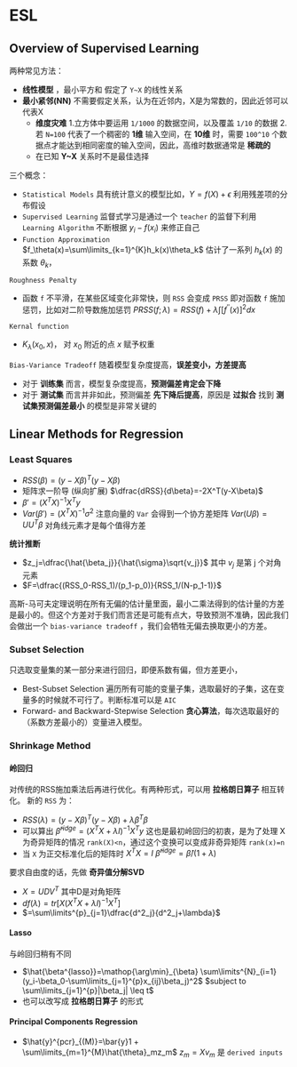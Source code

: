 # ESL

## Overview of Supervised Learning
两种常见方法：
+ **线性模型** ，最小平方和
  假定了 `Y~X` 的线性关系
+ **最小紧邻(NN)**
  不需要假定关系，认为在近邻内，X是为常数的，因此近邻可以代表X
  + **维度灾难**
    1.立方体中要运用 `1/1000` 的数据空间，以及覆盖 `1/10` 的数据
    2.若 `N=100` 代表了一个稠密的 **1维** 输入空间，在 **10维** 时，需要 `100^10` 个数据点才能达到相同密度的输入空间，因此，高维时数据通常是 **稀疏的**
  + 在已知 **Y~X** 关系时不是最佳选择

三个概念：
+ `Statistical Models` 具有统计意义的模型比如，$Y=f(X)+\epsilon$ 利用残差项的分布假设
+ `Supervised Learning` 监督式学习是通过一个 `teacher` 的监督下利用 `Learning Algorithm` 不断根据 $y_i-f(x_i)$ 来修正自己
+ `Function Approximation` $f_\theta(x)=\sum\limits_{k=1}^{K}h_k(x)\theta_k$
  估计了一系列 $h_k(x)$ 的系数 $\theta_k$，

`Roughness Penalty`
+ 函数 `f` 不平滑，在某些区域变化非常快，则 `RSS` 会变成 `PRSS` 即对函数 `f` 施加惩罚，比如对二阶导数施加惩罚
  $PRSS(f;\lambda) = RSS(f)+\lambda \int[f^{''}(x)]^2dx$

`Kernal function`
+ $K_\lambda(x_0,x)$， 对 $x_0$ 附近的点 $x$ 赋予权重

`Bias-Variance Tradeoff`
随着模型复杂度提高，**误差变小，方差提高**
+ 对于 **训练集** 而言，模型复杂度提高，**预测偏差肯定会下降**
+ 对于 **测试集** 而言并非如此，预测偏差 **先下降后提高**，原因是 **过拟合**
找到 **测试集预测偏差最小** 的模型是非常关键的

## Linear Methods for Regression
### Least Squares
+ $RSS(\beta)=(y-X\beta)^T(y-X\beta)$
+ 矩阵求一阶导 (纵向扩展)
$\dfrac{dRSS}{d\beta}=-2X^T(y-X\beta)$
+ $\beta'=(X^TX)^{-1}X^Ty$
+ $Var(\beta')=(X^TX)^{-1}\sigma^2$
注意向量的 `Var` 会得到一个协方差矩阵 $Var(U\beta)=UU^T\beta$ 对角线元素才是每个值得方差

**统计推断**
+ $z_j=\dfrac{\hat{\beta_j}}{\hat{\sigma}\sqrt{v_j}}$ 其中 $v_j$ 是第 j 个对角元素
+ $F=\dfrac{(RSS_0-RSS_1)/(p_1-p_0)}{RSS_1/(N-p_1-1)}$

高斯-马可夫定理说明在所有无偏的估计量里面，最小二乘法得到的估计量的方差是最小的。但这个方差对于我们而言还是可能有点大，导致预测不准确，因此我们会做出一个 `bias-variance tradeoff` ，我们会牺牲无偏去换取更小的方差。

### Subset Selection
只选取变量集的某一部分来进行回归，即便系数有偏，但方差更小，

+ Best-Subset Selection
遍历所有可能的变量子集，选取最好的子集，这在变量多的时候就不可行了。判断标准可以是 `AIC`
+ Forward- and Backward-Stepwise Selection
**贪心算法**，每次选取最好的（系数方差最小的）变量进入模型。

### Shrinkage Method

#### 岭回归
对传统的RSS施加乘法后再进行优化。有两种形式，可以用 **拉格朗日算子** 相互转化。
新的 `RSS` 为：
+ $RSS(\lambda)=(y-X\beta)^T(y-X\beta)+\lambda\beta^T\beta$
+ 可以算出 $\hat{\beta}^{ridge}=(X^TX+\lambda I)^{-1}X^Ty$ 这也是最初岭回归的初衷，是为了处理 X 为奇异矩阵的情况 `rank(X)<n`，通过这个变换可以变成非奇异矩阵 `rank(x)=n`
+ 当 `X` 为正交标准化后的矩阵时 $X^TX=I$
$\hat{\beta}^{ridge}=\hat{\beta}/(1+\lambda)$

要求自由度的话，先做 **奇异值分解SVD**
+ $X = UDV^T$ 其中D是对角矩阵
+ $df(\lambda)=tr[X(X^TX+\lambda I)^{-1}X^T]$
+ $=\sum\limits^{p}_{j=1}\dfrac{d^2_j}{d^2_j+\lambda}$

#### Lasso
与岭回归稍有不同
+ $\hat{\beta^{lasso}}=\mathop{\arg\min}_{\beta} \sum\limits^{N}_{i=1}(y_i-\beta_0-\sum\limits_{j=1}^{p}x_{ij}\beta_j)^2$
$subject to \sum\limits_{j=1}^{p}|\beta_j| \leq t$
+ 也可以改写成 **拉格朗日算子** 的形式

#### Principal Components Regression
+ $\hat{y}^{pcr}_{(M)}=\bar{y}1 + \sum\limits_{m=1}^{M}\hat{\theta}_mz_m$
$z_m=Xv_m$ 是 `derived inputs`

